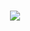 <h1 align="center"> 
<a href="https://git.io/typing-svg"><img src="https://readme-typing-svg.demolab.com?font=Fira+Code&weight=500&size=32&duration=3000&pause=1000&color=FFFFFF&center=true&vCenter=true&width=435&lines=Hi+there!%F0%9F%91%8B;I'm+Akashdeep!" /></a>
</h1>
